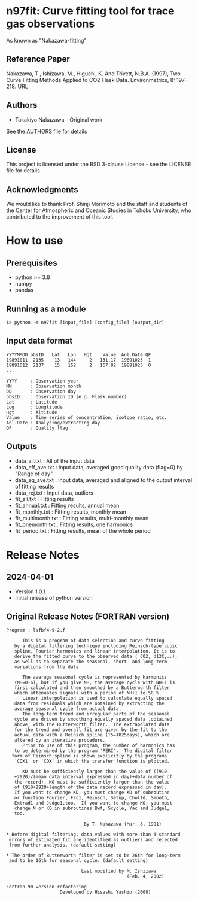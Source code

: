 n97fit: Curve fitting tool for trace gas observations
======

As known as "Nakazawa-fitting"

## Reference Paper

Nakazawa, T., Ishizawa, M., Higuchi, K. And Trivett, N.B.A. (1997), Two Curve Fitting Methods Applied to CO2 Flask Data. Environmetrics, 8: 197-218. [URL]

[URL]: https://doi.org/10.1002/(SICI)1099-095X(199705)8:3<197::AID-ENV248>3.0.CO;2-C

## Authors

- Takakiyo Nakazawa - Original work

See the AUTHORS file for details

## License

This project is licensed under the BSD 3-clause License - see the LICENSE file for details

## Acknowledgments

We would like to thank Prof. Shinji Morimoto and the staff and students of the Center for Atmospheric and Oceanic Studies in Tohoku University, who contributed to the improvement of this tool.

# How to use

## Prerequisites

- python >= 3.8
- numpy
- pandas

## Running as a module

    $> python -m n97fit [input_file] [config_file] [output_dir]

## Input data format

    YYYYMMDD obsID   Lat   Lon   Hgt    Value  Anl.Date QF
    19891011  2135    13   144     2   131.17  19891023 -1
    19891012  2137    15   152     2   167.82  19891023  0
    ...

    YYYY     : Observation year
    MM       : Observation month
    DD       : Observation day
    obsID    : Observation ID (e.g. Flask number)
    Lat      : Latitude
    Log      : Longtitude
    Hgt      : Altitude
    Value    : Time series of concentration, isotope ratio, etc.
    Anl.Date : Analyzing/extracting day
    QF       : Quality flag

## Outputs

- data\_all.txt       : All of the input data
- data\_eff\_ave.txt  : Input data, averaged good quality data (flag=0) by "Range of day"
- data\_eq\_ave.txt   : Input data, averaged and aligned to the output interval of fitting results
- data\_rej.txt       : Input data, outliers
- fit\_all.txt        : Fitting results
- fit\_annual.txt     : Fitting results, annual mean
- fit\_monthly.txt    : Fitting results, monthly mean
- fit\_multimonth.txt : Fitting results, multi-monthly mean
- fit\_onemonth.txt   : Fitting results, one harmonics
- fit\_period.txt     : Fitting results, mean of the whole period

# Release Notes

## 2024-04-01

- Version 1.0.1
- Initial release of python version

## Original Release Notes (FORTRAN version)


    Program : lsfbf4-9-2.f

          This is a program of data selection and curve fitting
       by a digital filtering technique including Reinsch-type cubic
       spline, Fourier harmonics and linear interpolation. It is to
       derive the fitted curve to the observed data ( CO2, d13C,..),
       as well as to separate the seasonal, short- and long-term
       variations from the data.

          The average seasonal cycle is represented by harmonics
       (NH=0-6), but if you give NH, the average cycle with NH+1 is
       first calculated and then smoothed by a Butterworth filter
       which attenuates signals with a period of NH+1 to 50 %.
          Linear interpolation is used to calculate equally spaced
       data from residuals which are obtained by extracting the
       average seasonal cycle from actual data.
          The long-term trend and irregular parts of the seasonal
       cycle are driven by smoothing equally spaced data ,obtained
       above, with the Butterworth filter.  The extrapolated data
       for the trend and overall fit are given by the fit to the
       actual data with a Reinsch spline (T5=1825days), which are
       altered by an iterative procedure.
          Prior to use of this program, the number of harmonics has
       to be determined by the program 'PERI'.  The digital filter
      form of Reinsch spline is shown explicitly by the programs
       'COX1' or 'COX' in which the transfer function is plotted.

          KD must be sufficiently larger than the value of ((910
       +2920)/(mean data interval expressed in day)+data number of
       the record). KO must be sufficiently larger than the value
       of (910+2920+length of the data record expressed in day).
       If you want to change KD, you must change KD of subroutine
       or function Fourier, Frc1, Reinsch, Setup, Chol1d, Smooth,
       Extrad1 and Judge1,too.  If you want to change KO, you must
       change N or KO in subroutines Bwf, Scycle, Yac and Judge1,
       too.

                                 By T. Nakazawa (Mar. 8, 1991)

    * Before digital filtering, data values with more than 3 standard
     errors of estimated fit are identified as outliers and rejected
     from further analysis. (dafault setting)

    * The order of Butterworth filter is set to be 26th for long-term
     and to be 16th for seasonal cycle. (dafault setting)

                                Last modified by M. Ishizawa
                                                 (Feb. 4, 2002)

    Fortran 90 version refactoring
                        Developed by Hisashi Yashio (2008)
